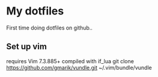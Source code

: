 # My dotfiles
First time doing dotfiles on github..
## Set up vim
requires Vim 7.3.885+ compiled with if_lua
git clone https://github.com/gmarik/vundle.git ~/.vim/bundle/vundle

